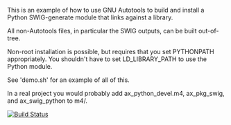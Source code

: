 This is an example of how to use GNU Autotools to build and install a
Python SWIG-generate module that links against a library.

All non-Autotools files, in particular the SWIG outputs, can be built
out-of-tree.

Non-root installation is possible, but requires that you set
PYTHONPATH appropriately.  You shouldn't have to set LD_LIBRARY_PATH
to use the Python module.

See 'demo.sh' for an example of all of this.

In a real project you would probably add ax_python_devel.m4,
ax_pkg_swig, and ax_swig_python to m4/.

[![Build Status](https://travis-ci.org/roryyorke/swig-python-autotools-example.svg?branch=master)](https://travis-ci.org/roryyorke/swig-python-autotools-example)
